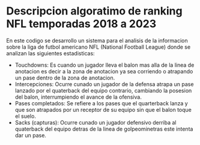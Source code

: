 # Descripcion algoratimo de ranking NFL temporadas 2018 a 2023
En este codigo se desarrollo un sistema para el analisis de la informacion sobre la liga de futbol americano NFL (National Football League) donde se analizan las siguientes estadisticas:
- Touchdowns: Es cuando un jugador lleva el balon mas alla de la linea de anotacion es decir a la zona de anotacion ya sea corriendo o atrapando un pase dentro de la zona de anotacion.
- Intercepciones: Ocurre cunado un jugador de la defensa atrapa un pase lanzado por el quaterback del equipo contrario, cambiando la posesion del balon, interrumpiendo el avance de la ofensiva.
- Pases completados: Se refiere a los pases que el quarterback lanza y que son atrapados por un receptor de su equipo sin que el balon toque el suelo.
- Sacks (capturas): Ocurre cunado un jugador defensivo derriba al quaterback del equipo detras de la linea de golpeominetras este intenta dar un pase.


